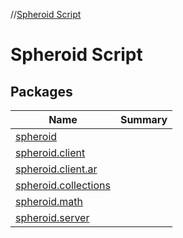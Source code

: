 //[Spheroid Script](index.md)



# Spheroid Script  


## Packages  
  
|  Name|  Summary| 
|---|---|
| [spheroid](spheroid/index.md) | 
| [spheroid.client](spheroid.client/index.md) | 
| [spheroid.client.ar](spheroid.client.ar/index.md) | 
| [spheroid.collections](spheroid.collections/index.md) | 
| [spheroid.math](spheroid.math/index.md) | 
| [spheroid.server](spheroid.server/index.md) | 

